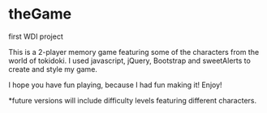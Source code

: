 # theGame
first WDI project

This is a 2-player memory game featuring some of the characters from the world of tokidoki. I used javascript, jQuery, Bootstrap and sweetAlerts to create and style my game.

I hope you have fun playing, because I had fun making it! Enjoy!

*future versions will include difficulty levels featuring different characters.

